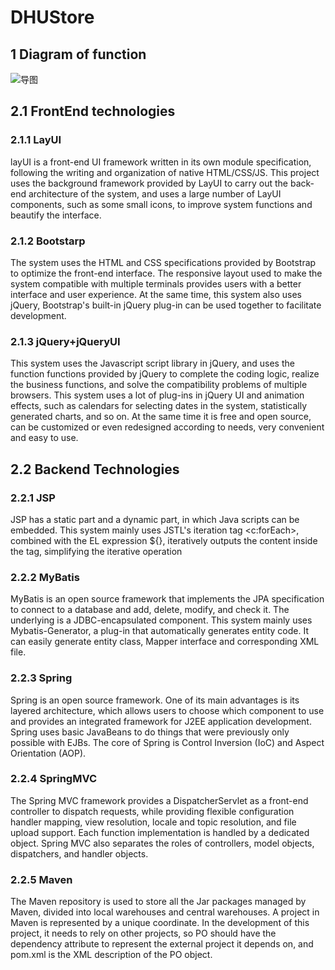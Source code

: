# DHUStore
## 1 Diagram of function
![导图](https://github.com/lmy1108/DHUStore/blob/master/image/graph.png)
## 2.1 FrontEnd technologies
### 2.1.1 LayUI
layUI is a front-end UI framework written in its own module specification, following the writing and organization of native HTML/CSS/JS. This project uses the background framework provided by LayUI to carry out the back-end architecture of the system, and uses a large number of LayUI components, such as some small icons, to improve system functions and beautify the interface.
### 2.1.2 Bootstarp
The system uses the HTML and CSS specifications provided by Bootstrap to optimize the front-end interface. The responsive layout used to make the system compatible with multiple terminals provides users with a better interface and user experience. At the same time, this system also uses jQuery, Bootstrap's built-in jQuery plug-in can be used together to facilitate development.
### 2.1.3 jQuery+jQueryUI
This system uses the Javascript script library in jQuery, and uses the function functions provided by jQuery to complete the coding logic, realize the business functions, and solve the compatibility problems of multiple browsers.
This system uses a lot of plug-ins in jQuery UI and animation effects, such as calendars for selecting dates in the system, statistically generated charts, and so on. At the same time it is free and open source, can be customized or even redesigned according to needs, very convenient and easy to use.
## 2.2 Backend Technologies
### 2.2.1 JSP
JSP has a static part and a dynamic part, in which Java scripts can be embedded. This system mainly uses JSTL's iteration tag <c:forEach>, combined with the EL expression ${}, iteratively outputs the content inside the tag, simplifying the iterative operation
### 2.2.2 MyBatis
MyBatis is an open source framework that implements the JPA specification to connect to a database and add, delete, modify, and check it. The underlying is a JDBC-encapsulated component.
This system mainly uses Mybatis-Generator, a plug-in that automatically generates entity code. It can easily generate entity class, Mapper interface and corresponding XML file.
### 2.2.3 Spring
Spring is an open source framework. One of its main advantages is its layered architecture, which allows users to choose which component to use and provides an integrated framework for J2EE application development. Spring uses basic JavaBeans to do things that were previously only possible with EJBs. The core of Spring is Control Inversion (IoC) and Aspect Orientation (AOP).
### 2.2.4 SpringMVC
The Spring MVC framework provides a DispatcherServlet as a front-end controller to dispatch requests, while providing flexible configuration handler mapping, view resolution, locale and topic resolution, and file upload support. Each function implementation is handled by a dedicated object. Spring MVC also separates the roles of controllers, model objects, dispatchers, and handler objects.
### 2.2.5 Maven
The Maven repository is used to store all the Jar packages managed by Maven, divided into local warehouses and central warehouses. A project in Maven is represented by a unique coordinate. In the development of this project, it needs to rely on other projects, so PO should have the dependency attribute to represent the external project it depends on, and pom.xml is the XML description of the PO object.



